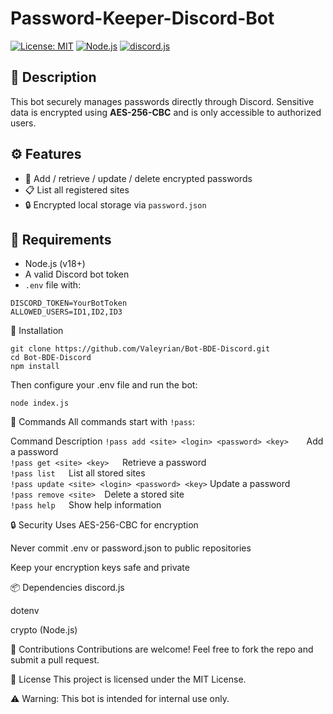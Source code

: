 
# Password-Keeper-Discord-Bot

[![License: MIT](https://img.shields.io/badge/License-ISC-blue.svg)](LICENSE)
[![Node.js](https://img.shields.io/badge/Node.js-v18%2B-brightgreen)](https://nodejs.org/)
[![discord.js](https://img.shields.io/badge/discord.js-v14%2B-blueviolet)](https://discord.js.org/)

## 📝 Description

This bot securely manages passwords directly through Discord. Sensitive data is encrypted using **AES-256-CBC** and is only accessible to authorized users.

## ⚙️ Features

- 🔐 Add / retrieve / update / delete encrypted passwords
- 📋 List all registered sites
- 🔒 Encrypted local storage via `password.json`

## 🧰 Requirements

- Node.js (v18+)
- A valid Discord bot token
- `.env` file with:

```env
DISCORD_TOKEN=YourBotToken
ALLOWED_USERS=ID1,ID2,ID3
```
🚀 Installation
```
git clone https://github.com/Valeyrian/Bot-BDE-Discord.git
cd Bot-BDE-Discord
npm install
```
Then configure your .env file and run the bot:

```
node index.js
```
💬 Commands
All commands start with ```!pass```:

Command	Description
```!pass add <site> <login> <password> <key>	```Add a password  
```!pass get <site> <key>	```Retrieve a password  
```!pass list	```List all stored sites  
```!pass update <site> <login> <password> <key>```	Update a password  
```!pass remove <site>	```Delete a stored site  
```!pass help	```Show help information  


🔒 Security
Uses AES-256-CBC for encryption

Never commit .env or password.json to public repositories

Keep your encryption keys safe and private

📦 Dependencies
discord.js

dotenv

crypto (Node.js)

🤝 Contributions
Contributions are welcome! Feel free to fork the repo and submit a pull request.

📜 License
This project is licensed under the MIT License.

⚠️ Warning: This bot is intended for internal use only.
